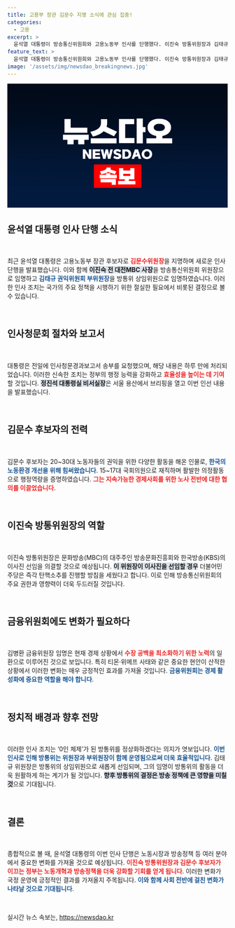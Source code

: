 ```yaml
---
title: 고용부 장관 김문수 지명 소식에 관심 집중!
categories:
  - 고용
excerpt: >
  윤석열 대통령이 방송통신위원회와 고용노동부 인사를 단행했다. 이진숙 방통위원장과 김태규 상임위원 임명으로 0인 체제를 탈피하며, 김문수 고용노동부 장관 후보자 지명으로 노동개혁 의지를 드러냈다. 민주당은 즉각 반발하며 탄핵 소추 방침을 세우고 있어, 향후 과정이 주목된다.
feature_text: >
  윤석열 대통령이 방송통신위원회와 고용노동부 인사를 단행했다. 이진숙 방통위원장과 김태규 상임위원 임명으로 0인 체제를 탈피하며, 김문수 고용노동부 장관 후보자 지명으로 노동개혁 의지를 드러냈다. 민주당은 즉각 반발하며 탄핵 소추 방침을 세우고 있어, 향후 과정이 주목된다.
image: '/assets/img/newsdao_breakingnews.jpg'
---
```


<p><img src="/assets/img/newsdao_breakingnews.jpg" alt="pcversion 속보" /></p>

<h2 data-ke-size="size26">윤석열 대통령 인사 단행 소식</h2>

<p data-ke-size="size16">&nbsp;</p>

<p>최근 윤석열 대통령은 고용노동부 장관 후보자로 <b><span style="color: #ee2323;">김문수위원장</span></b>을 지명하며 새로운 인사 단행을 발표했습니다. 이와 함께 <b><span style="background-color: #21538527;">이진숙 전 대전MBC 사장</span></b>을 방송통신위원회 위원장으로 임명하고 <b><span style="color: #1a5490;">김태규 권익위원회 부위원장</span></b>을 방통위 상임위원으로 임명하였습니다. 이러한 인사 조치는 국가의 주요 정책을 시행하기 위한 절실한 필요에서 비롯된 결정으로 볼 수 있습니다. </p>

<p data-ke-size="size16">&nbsp;</p>

<h2 data-ke-size="size26">인사청문회 절차와 보고서</h2>

<p data-ke-size="size16">&nbsp;</p>

<p>대통령은 전일에 인사청문경과보고서 송부를 요청했으며, 해당 내용은 하루 만에 처리되었습니다. 이러한 신속한 조치는 정부의 행정 능력을 강화하고 <b><span style="color: #ee2323;">효율성을 높이는 데 기여</span></b>할 것입니다. <b><span style="background-color: #21538527;">정진석 대통령실 비서실장</span></b>은 서울 용산에서 브리핑을 열고 이번 인선 내용을 발표했습니다.</p>

<p data-ke-size="size16">&nbsp;</p>

<h2 data-ke-size="size26">김문수 후보자의 전력</h2>

<p data-ke-size="size16">&nbsp;</p>

<p>김문수 후보자는 20~30대 노동자들의 권익을 위한 다양한 활동을 해온 인물로, <b><span style="color: #1a5490;">한국의 노동환경 개선을 위해 힘써왔습니다</span></b>. 15~17대 국회의원으로 재직하며 활발한 의정활동으로 행정역량을 증명하였습니다. <b><span style="color: #ee2323;">그는 지속가능한 경제사회를 위한 노사 전반에 대한 협의를 이끌었습니다</span></b>.</p>

<p data-ke-size="size16">&nbsp;</p>

<h2 data-ke-size="size26">이진숙 방통위원장의 역할</h2>

<p data-ke-size="size16">&nbsp;</p>

<p>이진숙 방통위원장은 문화방송(MBC)의 대주주인 방송문화진흥회와 한국방송(KBS)의 이사진 선임을 의결할 것으로 예상됩니다. <b><span style="background-color: #21538527;">이 위원장이 이사진을 선임할 경우</span></b> 더불어민주당은 즉각 탄핵소추를 진행할 방침을 세웠다고 합니다. 이로 인해 방송통신위원회의 주요 권한과 영향력이 더욱 두드러질 것입니다.</p>

<p data-ke-size="size16">&nbsp;</p>

<h2 data-ke-size="size26">금융위원회에도 변화가 필요하다</h2>

<p data-ke-size="size16">&nbsp;</p>

<p>김병환 금융위원장 임명은 현재 경제 상황에서 <b><span style="color: #ee2323;">수장 공백을 최소화하기 위한 노력</span></b>의 일환으로 이루어진 것으로 보입니다. 특히 티몬·위메프 사태와 같은 중요한 현안이 산적한 상황에서 이러한 변화는 매우 긍정적인 효과를 가져올 것입니다. <b><span style="color: #1a5490;">금융위원회는 경제 활성화에 중요한 역할을 해야 합니다</span></b>.</p>

<p data-ke-size="size16">&nbsp;</p>

<h2 data-ke-size="size26">정치적 배경과 향후 전망</h2>

<p data-ke-size="size16">&nbsp;</p>

<p>이러한 인사 조치는 ‘0인 체제’가 된 방통위를 정상화하겠다는 의지가 엿보입니다. <b><span style="color: #1a5490;">이번 인사로 인해 방통위는 위원장과 부위원장이 함께 운영됨으로써 더욱 효율적입니다</span></b>. 김태규 위원장은 방통위의 상임위원으로 새롭게 선임되며, 그의 임명이 방통위의 활동을 더욱 원활하게 하는 계기가 될 것입니다. <b><span style="background-color: #21538527;">향후 방통위의 결정은 방송 정책에 큰 영향을 미칠 것</span></b>으로 기대됩니다. </p>

<p data-ke-size="size16">&nbsp;</p>

<h2 data-ke-size="size26">결론</h2>

<p data-ke-size="size16">&nbsp;</p>

<p>종합적으로 볼 때, 윤석열 대통령의 이번 인사 단행은 노동시장과 방송정책 등 여러 분야에서 중요한 변화를 가져올 것으로 예상됩니다. <b><span style="color: #ee2323;">이진숙 방통위원장과 김문수 후보자가 이끄는 정부는 노동개혁과 방송정책을 더욱 강화할 기회를 얻게 됩니다</span></b>. 이러한 변화가 국정 운영에 긍정적인 결과를 가져올지 주목됩니다. <b><span style="color: #1a5490;">이와 함께 사회 전반에 걸친 변화가 나타날 것으로 기대됩니다</span></b>. </p>

<p data-ke-size="size16">&nbsp;</p>
실시간 뉴스 속보는, <a href="https://newsdao.kr" rel="dofollow">https://newsdao.kr</a>


